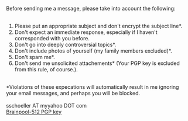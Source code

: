 Before sending me a message, please take into account the following:<br><br>
1. Please put an appropriate subject and don't encrypt the subject line*.<br>
2. Don't expect an immediate response, especially if I haven't corresponded with you before.<br>
3. Don't go into deeply controversial topics*.<br>
4. Don't include photos of yourself (my family members excluded)*.<br>
5. Don't spam me*.
6. Don't send me unsolicited attachements* (Your PGP key is excluded from this rule, of course.).<br>
<br>
*Violations of these expecations will automatically result in me ignoring your email messages, and perhaps you will be blocked.<br>
<br>
sschoeller AT myyahoo DOT com<br>
<a href="mykey.pub.asc">Brainpool-512 PGP key</a>
